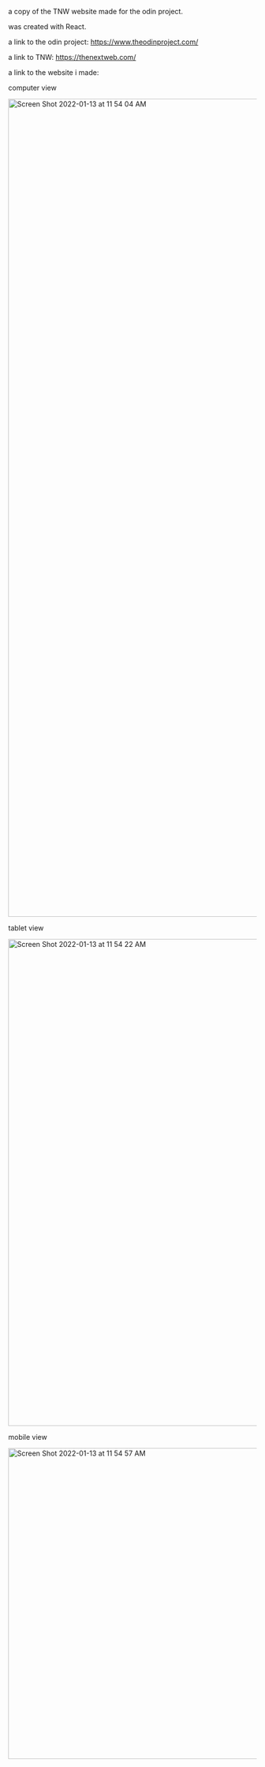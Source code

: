 a copy of the TNW website made for the odin project.

was created with React.

a link to the odin project: https://www.theodinproject.com/

a link to TNW: https://thenextweb.com/

a link to the website i made:

computer view

 <img width="1660" alt="Screen Shot 2022-01-13 at 11 54 04 AM" src="https://user-images.githubusercontent.com/17935336/149383463-9e95a29d-684f-4086-9522-7579ad2e1ef1.png">
 
tablet view

<img width="988" alt="Screen Shot 2022-01-13 at 11 54 22 AM" src="https://user-images.githubusercontent.com/17935336/149383478-5342e846-c75b-4bb5-8887-83f6e3fc04a9.png">

mobile view

<img width="631" alt="Screen Shot 2022-01-13 at 11 54 57 AM" src="https://user-images.githubusercontent.com/17935336/149383513-b0b12b70-f23f-44d3-ad7d-5f487641a361.png">
